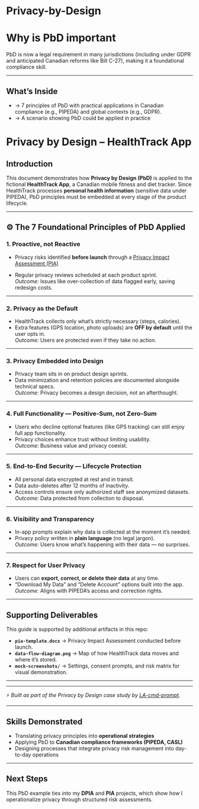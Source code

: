 # Privacy-by-Design

# Why is PbD important
PbD is now a legal requirement in many jurisdictions (including under GDPR and anticipated Canadian reforms like Bill C-27), making it a foundational compliance skill.

---

## What’s Inside
-  → 7 principles of PbD with practical applications in Canadian compliance (e.g., PIPEDA) and global contexts (e.g., GDPR).
- → A scenario showing PbD could be applied in practice 

# Privacy by Design – HealthTrack App

## Introduction
This document demonstrates how **Privacy by Design (PbD)** is applied to the fictional **HealthTrack App**, a Canadian mobile fitness and diet tracker.  Since HealthTrack processes **personal health information** (sensitive data under PIPEDA), PbD principles must be embedded at every stage of the product lifecycle.

---

## ⚙️ The 7 Foundational Principles of PbD Applied

### 1. Proactive, not Reactive
- Privacy risks identified **before launch** through a [Privacy Impact Assessment (PIA)](https://github.com/LA-cmd-prompt/Privacy-Impact-Assessment)
  
- Regular privacy reviews scheduled at each product sprint.  
  *Outcome:* Issues like over-collection of data flagged early, saving redesign costs.

---

### 2. Privacy as the Default
- HealthTrack collects only what’s strictly necessary (steps, calories).  
- Extra features (GPS location, photo uploads) are **OFF by default** until the user opts in.  
  *Outcome:* Users are protected even if they take no action.

---

### 3. Privacy Embedded into Design
- Privacy team sits in on product design sprints.  
- Data minimization and retention policies are documented alongside technical specs.  
  *Outcome:* Privacy becomes a design decision, not an afterthought.

---

### 4. Full Functionality — Positive-Sum, not Zero-Sum
- Users who decline optional features (like GPS tracking) can still enjoy full app functionality.  
- Privacy choices enhance trust without limiting usability.  
  *Outcome:* Business value and privacy coexist.

---

### 5. End-to-End Security — Lifecycle Protection
- All personal data encrypted at rest and in transit.  
- Data auto-deletes after 12 months of inactivity.  
- Access controls ensure only authorized staff see anonymized datasets.  
  *Outcome:* Data protected from collection to disposal.

---

### 6. Visibility and Transparency
- In-app prompts explain why data is collected at the moment it’s needed.  
- Privacy policy written in **plain language** (no legal jargon).  
  *Outcome:* Users know what’s happening with their data — no surprises.

---

### 7. Respect for User Privacy
- Users can **export, correct, or delete their data** at any time.  
- “Download My Data” and “Delete Account” options built into the app.  
  *Outcome:* Aligns with PIPEDA’s access and correction rights.

---

## Supporting Deliverables
This guide is supported by additional artifacts in this repo:
- **`pia-template.docx`** → Privacy Impact Assessment conducted before launch.  
- **`data-flow-diagram.png`** → Map of how HealthTrack data moves and where it’s stored.  
- **`mock-screenshots/`** → Settings, consent prompts, and risk matrix for visual demonstration.

---


---

⚡ *Built as part of the Privacy by Design case study by [LA-cmd-prompt](https://github.com/LA-cmd-prompt).*

---

## Skills Demonstrated
- Translating privacy principles into **operational strategies**  
- Applying PbD to **Canadian compliance frameworks (PIPEDA, CASL)**  
- Designing processes that integrate privacy risk management into day-to-day operations  

---

## Next Steps
This PbD example ties into my **DPIA** and **PIA** projects, which show how I operationalize privacy through structured risk assessments.  
